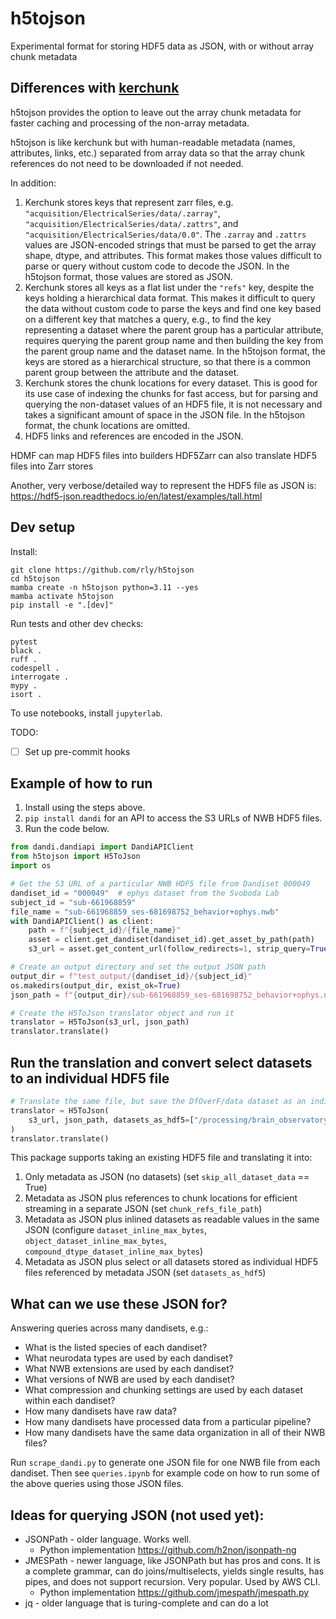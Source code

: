 # h5tojson
Experimental format for storing HDF5 data as JSON, with or without array chunk metadata

## Differences with [kerchunk](https://github.com/fsspec/kerchunk)

h5tojson provides the option to leave out the array chunk metadata for faster caching and processing of
the non-array metadata.

h5tojson is like kerchunk but with human-readable metadata (names, attributes, links, etc.) separated from
array data so that the array chunk references do not need to be downloaded if not needed.

In addition:

1. Kerchunk stores keys that represent zarr files, e.g. `"acquisition/ElectricalSeries/data/.zarray"`,
`"acquisition/ElectricalSeries/data/.zattrs"`, and `"acquisition/ElectricalSeries/data/0.0"`. The `.zarray` and
`.zattrs` values are JSON-encoded strings that must be parsed to get the array shape, dtype, and attributes. This
format makes those values difficult to parse or query without custom code to decode the JSON. In the
h5tojson format, those values are stored as JSON.
2. Kerchunk stores all keys as a flat list under the `"refs"` key, despite the keys holding a hierarchical
data format. This makes it difficult to query the data without custom code to parse the keys and find one key
based on a different key that matches a query, e.g., to find the key representing a dataset where the parent
group has a particular attribute, requires querying the parent group name and then building the key from the
parent group name and the dataset name. In the h5tojson format, the keys are stored as a hierarchical
structure, so that there is a common parent group between the attribute and the dataset.
3. Kerchunk stores the chunk locations for every dataset. This is good for its use case of indexing the
chunks for fast access, but for parsing and querying the non-dataset values of an HDF5 file, it is not necessary
and takes a significant amount of space in the JSON file. In the h5tojson format, the chunk locations are
omitted.
4. HDF5 links and references are encoded in the JSON.

HDMF can map HDF5 files into builders
HDF5Zarr can also translate HDF5 files into Zarr stores

Another, very verbose/detailed way to represent the HDF5 file as JSON is:
https://hdf5-json.readthedocs.io/en/latest/examples/tall.html

## Dev setup

Install:
```
git clone https://github.com/rly/h5tojson
cd h5tojson
mamba create -n h5tojson python=3.11 --yes
mamba activate h5tojson
pip install -e ".[dev]"
```

Run tests and other dev checks:
```
pytest
black .
ruff .
codespell .
interrogate .
mypy .
isort .
```

To use notebooks, install `jupyterlab`.

TODO:
- [ ] Set up pre-commit hooks

## Example of how to run

1. Install using the steps above.
2. `pip install dandi` for an API to access the S3 URLs of NWB HDF5 files.
3. Run the code below.

```python
from dandi.dandiapi import DandiAPIClient
from h5tojson import H5ToJson
import os

# Get the S3 URL of a particular NWB HDF5 file from Dandiset 000049
dandiset_id = "000049"  # ephys dataset from the Svoboda Lab
subject_id = "sub-661968859"
file_name = "sub-661968859_ses-681698752_behavior+ophys.nwb"
with DandiAPIClient() as client:
    path = f"{subject_id}/{file_name}"
    asset = client.get_dandiset(dandiset_id).get_asset_by_path(path)
    s3_url = asset.get_content_url(follow_redirects=1, strip_query=True)

# Create an output directory and set the output JSON path
output_dir = f"test_output/{dandiset_id}/{subject_id}"
os.makedirs(output_dir, exist_ok=True)
json_path = f"{output_dir}/sub-661968859_ses-681698752_behavior+ophys.nwb.json"

# Create the H5ToJson translator object and run it
translator = H5ToJson(s3_url, json_path)
translator.translate()
```

## Run the translation and convert select datasets to an individual HDF5 file

```python
# Translate the same file, but save the DfOverF/data dataset as an individual HDF5 file
translator = H5ToJson(
    s3_url, json_path, datasets_as_hdf5=["/processing/brain_observatory_pipeline/Fluorescence/DfOverF/data"]
)
translator.translate()
```

This package supports taking an existing HDF5 file and translating it into:

1. Only metadata as JSON (no datasets) (set `skip_all_dataset_data` == True)
2. Metadata as JSON plus references to chunk locations for efficient streaming in a separate JSON (set `chunk_refs_file_path`)
3. Metadata as JSON plus inlined datasets as readable values in the same JSON (configure `dataset_inline_max_bytes`, `object_dataset_inline_max_bytes`, `compound_dtype_dataset_inline_max_bytes`)
4. Metadata as JSON plus select or all datasets stored as individual HDF5 files referenced by metadata JSON (set `datasets_as_hdf5`)


## What can we use these JSON for?

Answering queries across many dandisets, e.g.:
- What is the listed species of each dandiset?
- What neurodata types are used by each dandiset?
- What NWB extensions are used by each dandiset?
- What versions of NWB are used by each dandiset?
- What compression and chunking settings are used by each dataset within each dandiset?
- How many dandisets have raw data?
- How many dandisets have processed data from a particular pipeline?
- How many dandisets have the same data organization in all of their NWB files?

Run `scrape_dandi.py` to generate one JSON file for one NWB file from each dandiset.
Then see `queries.ipynb` for example code on how to run some of the above queries using those JSON files.

## Ideas for querying JSON (not used yet):
- JSONPath - older language. Works well.
  - Python implementation https://github.com/h2non/jsonpath-ng
- JMESPath - newer language, like JSONPath but has pros and cons. It is a complete grammar, can do joins/multiselects, yields single results, has pipes, and does not support recursion. Very popular. Used by AWS CLI.
  - Python implementation https://github.com/jmespath/jmespath.py
- jq - older language that is turing-complete and can do a lot
